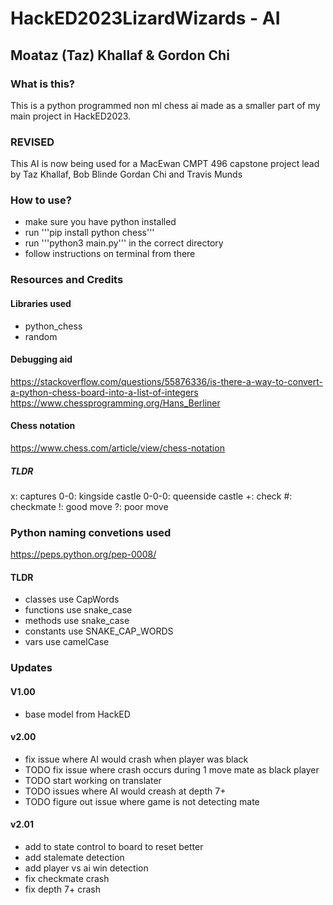# HackED2023LizardWizards - AI
## Moataz (Taz) Khallaf & Gordon Chi
### What is this?
This is a python programmed non ml chess ai made as a smaller part of my main project in HackED2023.

### REVISED
This AI is now being used for a MacEwan CMPT 496 capstone project lead by Taz Khallaf, Bob Blinde
Gordan Chi and Travis Munds

### How to use?
- make sure you have python installed
- run '''pip install python chess'''
- run '''python3 main.py''' in the correct directory
- follow instructions on terminal from there

### Resources and Credits
#### Libraries used
- python_chess
- random

#### Debugging aid
https://stackoverflow.com/questions/55876336/is-there-a-way-to-convert-a-python-chess-board-into-a-list-of-integers \
https://www.chessprogramming.org/Hans_Berliner

#### Chess notation

https://www.chess.com/article/view/chess-notation

##### TLDR

x: captures
0-0: kingside castle
0-0-0: queenside castle
+: check
#: checkmate
!: good move
?: poor move

### Python naming convetions used
https://peps.python.org/pep-0008/

#### TLDR
- classes use CapWords
- functions use snake_case
- methods use snake_case
- constants use SNAKE_CAP_WORDS
- vars use camelCase

### Updates
#### V1.00
- base model from HackED

#### v2.00
- fix issue where AI would crash when player was black
- TODO fix issue where crash occurs during 1 move mate as black player
- TODO start working on translater
- TODO issues where AI would creash at depth 7+
- TODO figure out issue where game is not detecting mate

#### v2.01
- add to state control to board to reset better
- add stalemate detection
- add player vs ai win detection
- fix checkmate crash
- fix depth 7+ crash
